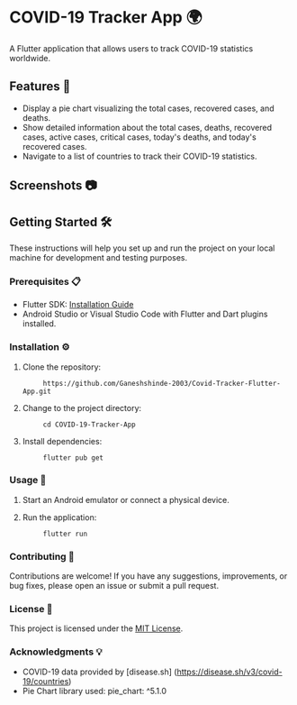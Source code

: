 # COVID-19 Tracker App 🌍

A Flutter application that allows users to track COVID-19 statistics worldwide.

## Features 🚀

- Display a pie chart visualizing the total cases, recovered cases, and deaths.
- Show detailed information about the total cases, deaths, recovered cases, active cases, critical cases, today's deaths, and today's recovered cases.
- Navigate to a list of countries to track their COVID-19 statistics.

## Screenshots 📷



## Getting Started 🛠️

These instructions will help you set up and run the project on your local machine for development and testing purposes.

### Prerequisites 📋

- Flutter SDK: [Installation Guide](https://flutter.dev/docs/get-started/install)
- Android Studio or Visual Studio Code with Flutter and Dart plugins installed.

### Installation ⚙️

1. Clone the repository:

            https://github.com/Ganeshshinde-2003/Covid-Tracker-Flutter-App.git


2. Change to the project directory:

            cd COVID-19-Tracker-App
            

3. Install dependencies:

            flutter pub get
            

### Usage 🚀

1. Start an Android emulator or connect a physical device.

2. Run the application:

            flutter run

### Contributing 🤝

Contributions are welcome! If you have any suggestions, improvements, or bug fixes, please open an issue or submit a pull request.

### License 📄

This project is licensed under the [MIT License](LICENSE).

### Acknowledgments 💡

- COVID-19 data provided by [disease.sh] (https://disease.sh/v3/covid-19/countries)
- Pie Chart library used: pie_chart: ^5.1.0

